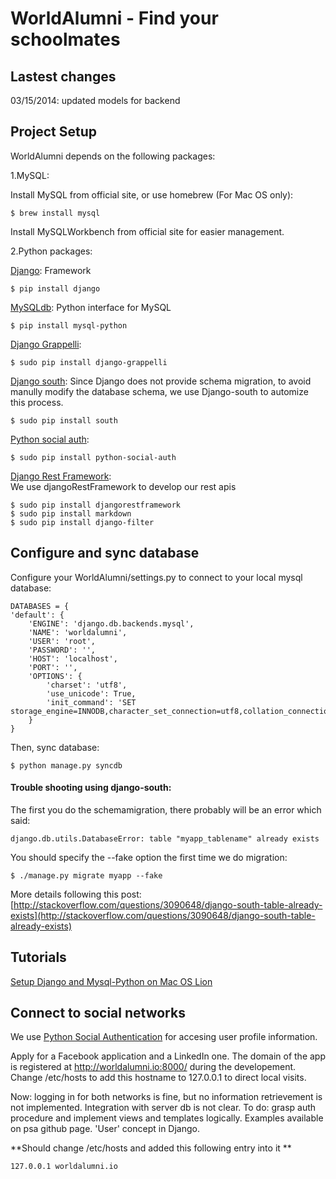 # WorldAlumni - Find your schoolmates

## Lastest changes

03/15/2014: updated models for backend   

## Project Setup

WorldAlumni depends on the following packages:

1.MySQL:

Install MySQL from official site, or use homebrew (For Mac OS only):

	$ brew install mysql

Install MySQLWorkbench from official site for easier management.

2.Python packages:

[Django](https://www.djangoproject.com/): Framework

	$ pip install django

[MySQLdb](http://mysql-python.sourceforge.net/): Python interface for MySQL

	$ pip install mysql-python

[Django Grappelli](https://pypi.python.org/pypi/django-grappelli):

	$ sudo pip install django-grappelli

[Django south](http://south.readthedocs.org/en/latest/):
Since Django does not provide schema migration, to avoid manully modify the database schema, we use Django-south to automize this process.

	$ sudo pip install south

[Python social auth](http://psa.matiasaguirre.net/docs/index.html):   

    $ sudo pip install python-social-auth

[Django Rest Framework](http://www.django-rest-framework.org/):   
We use djangoRestFramework to develop our rest apis

    $ sudo pip install djangorestframework
    $ sudo pip install markdown
    $ sudo pip install django-filter

## Configure and sync database

Configure your WorldAlumni/settings.py to connect to your local mysql database:

	DATABASES = {
    'default': {
        'ENGINE': 'django.db.backends.mysql',   
        'NAME': 'worldalumni', 
        'USER': 'root',
        'PASSWORD': '',
        'HOST': 'localhost',
        'PORT': '', 
        'OPTIONS': {
            'charset': 'utf8',
            'use_unicode': True,
            'init_command': 'SET storage_engine=INNODB,character_set_connection=utf8,collation_connection=utf8_unicode_ci',
        }
    }

Then, sync database:

	$ python manage.py syncdb

#### Trouble shooting using django-south:   
The first you do the schemamigration, there probably will be an error which said:

	django.db.utils.DatabaseError: table "myapp_tablename" already exists

You should specify the --fake option the first time we do migration:

	$ ./manage.py migrate myapp --fake
	
More details following this post: [http://stackoverflow.com/questions/3090648/django-south-table-already-exists](http://stackoverflow.com/questions/3090648/django-south-table-already-exists)

## Tutorials

[Setup Django and Mysql-Python on Mac OS Lion](http://decoding.wordpress.com/2012/01/23/how-to-setup-django-and-mysql-python-on-mac-os-x-lion/)

## Connect to social networks

We use [Python Social Authentication](http://psa.matiasaguirre.net/docs/index.html) for accesing user profile information.

Apply for a Facebook application and a LinkedIn one. The domain of the app is registered at http://worldalumni.io:8000/ during the developement. Change /etc/hosts to add this hostname to 127.0.0.1 to direct local visits.

Now: logging in for both networks is fine, but no information retrievement is not implemented. Integration with server db is not clear.
To do: grasp auth procedure and implement views and templates logically. Examples available on psa github page. 'User' concept in Django.

**Should change /etc/hosts and added this following entry into it **

    127.0.0.1 worldalumni.io



